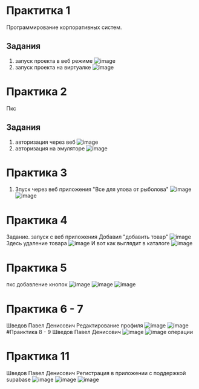 # Практитка 1

Программирование корпоративных систем.

## Задания


1. запуск проекта в веб режиме
![image](https://github.com/user-attachments/assets/8e23b5fc-b7b9-40e5-b912-c43948ee936c)
2. запуск проекта на виртуалке
![image](https://github.com/user-attachments/assets/924edca1-f2a8-4dd1-9e47-70e25e422a22)
# Практика 2
Пкс
## Задания 
1. авторизация через веб
![image](https://github.com/user-attachments/assets/36541df7-c3df-42cc-88dd-775f03e0737b)
2. авторизация на эмуляторе 
![image](https://github.com/user-attachments/assets/794e6c41-d574-4140-a1eb-c68c316722ee)

# Практика 3
1. Зпуск через веб приложения "Все для улова от рыболова"
![image](https://github.com/user-attachments/assets/dcd4e639-34ed-437c-8c2d-28c7e5583cfe)
![image](https://github.com/user-attachments/assets/e7773bb0-ddd4-4920-9ca4-64bad2daf381)
# Практика 4
Задание.
запуск с веб приложения
Добавил "добавить товар"
![image](https://github.com/user-attachments/assets/ea1a319b-576f-4d6f-a7f8-a148af515b74)
Здесь удаление товара
![image](https://github.com/user-attachments/assets/b1e2bee7-f3f5-42f0-aae8-4ea6cbd498dd)
И вот как выглядит в каталоге
![image](https://github.com/user-attachments/assets/41ee2a86-e7c2-47ba-b3fd-ce1ea6528cd9)
# Практика 5
пкс
добавление кнопок
![image](https://github.com/user-attachments/assets/db140a77-28c3-4608-b800-2df3159dbe75)
![image](https://github.com/user-attachments/assets/81b0ee9e-f48a-4218-8ff5-ad5150e61664)
![image](https://github.com/user-attachments/assets/431a99d3-7bb3-4e4d-ab6f-bd783e031bab)

# Практика 6 - 7 
Шведов Павел Денисович
Редактирование профиля
![image](https://github.com/user-attachments/assets/0a2b5c5e-6dd9-44ba-a86e-5920c1e46c12)
![image](https://github.com/user-attachments/assets/37f6a93d-4bbc-41c3-965d-bfe940dd6d42)
#Праиктика 8 - 9
Шведов Павел Денисович
![image](https://github.com/user-attachments/assets/daa7ca2c-d7b0-4ce5-8939-8397c6632da0)
![image](https://github.com/user-attachments/assets/f05768cc-c2c0-4c5f-94bb-992233c9da04)
операции
# Практика 11
Шведов Павел Денисович
Регистрация в приложении с поддержкой supabase
![image](https://github.com/user-attachments/assets/a02833f0-c440-4c72-b7ac-d9baa02d3fcd)
![image](https://github.com/user-attachments/assets/f7400ecf-627f-4f85-8d22-e1ead8b31483)
![image](https://github.com/user-attachments/assets/9f75ffe8-1f50-4046-8718-adc5d4628da0)






